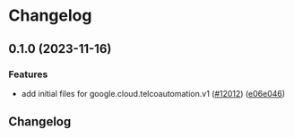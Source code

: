 # Changelog

## 0.1.0 (2023-11-16)


### Features

* add initial files for google.cloud.telcoautomation.v1 ([#12012](https://github.com/googleapis/google-cloud-python/issues/12012)) ([e06e046](https://github.com/googleapis/google-cloud-python/commit/e06e04638da43285f4243cdc28c94d708a478289))

## Changelog
